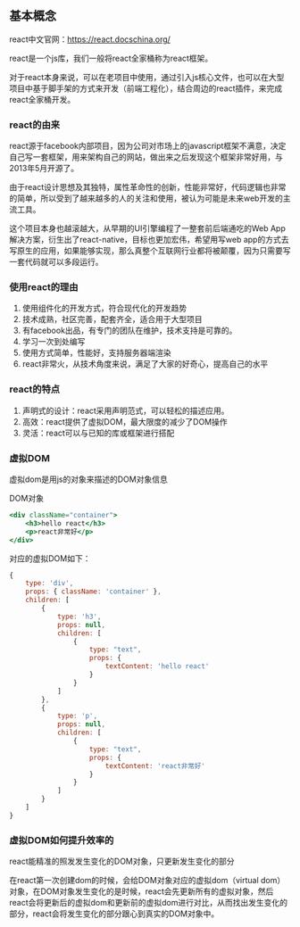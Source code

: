 ## 基本概念



react中文官网：https://react.docschina.org/



react是一个js库，我们一般将react全家桶称为react框架。

对于react本身来说，可以在老项目中使用，通过引入js核心文件，也可以在大型项目中基于脚手架的方式来开发（前端工程化），结合周边的react插件，来完成react全家桶开发。



### react的由来

react源于facebook内部项目，因为公司对市场上的javascript框架不满意，决定自己写一套框架，用来架构自己的网站，做出来之后发现这个框架非常好用，与2013年5月开源了。

由于react设计思想及其独特，属性革命性的创新，性能非常好，代码逻辑也非常的简单，所以受到了越来越多的人的关注和使用，被认为可能是未来web开发的主流工具。

这个项目本身也越滚越大，从早期的UI引擎编程了一整套前后端通吃的Web App解决方案，衍生出了react-native，目标也更加宏伟，希望用写web app的方式去写原生的应用，如果能够实现，那么真整个互联网行业都将被颠覆，因为只需要写一套代码就可以多段运行。



### 使用react的理由

1. 使用组件化的开发方式，符合现代化的开发趋势
2. 技术成熟，社区完善，配套齐全，适合用于大型项目
3. 有facebook出品，有专门的团队在维护，技术支持是可靠的。
4. 学习一次到处编写
5. 使用方式简单，性能好，支持服务器端渲染
6. react非常火，从技术角度来说，满足了大家的好奇心，提高自己的水平



### react的特点

1. 声明式的设计：react采用声明范式，可以轻松的描述应用。
2. 高效：react提供了虚拟DOM，最大限度的减少了DOM操作
3. 灵活：react可以与已知的库或框架进行搭配



### 虚拟DOM

虚拟dom是用js的对象来描述的DOM对象信息

DOM对象

```jsx
<div className="container">
	<h3>hello react</h3>
    <p>react非常好</p>
</div>
```

对应的虚拟DOM如下：

```js
{
    type: 'div',
    props: { className: 'container' },
    children: [
        {
            type: 'h3',
            props: null,
            children: [
                {
                    type: "text",
                    props: {
                        textContent: 'hello react'
                    }
                }
            ]
        },
        {
            type: 'p',
            props: null,
            children: [
                {
                    type: "text",
                    props: {
                        textContent: 'react非常好'
                    }
                }
            ]
        }
    ]
}
```



### 虚拟DOM如何提升效率的

react能精准的照发发生变化的DOM对象，只更新发生变化的部分

在react第一次创建dom的时候，会给DOM对象对应的虚拟dom（virtual dom）对象，在DOM对象发生变化的是时候，react会先更新所有的虚拟对象，然后react会将更新后的虚拟dom和更新前的虚拟dom进行对比，从而找出发生变化的部分，react会将发生变化的部分跟心到真实的DOM对象中。